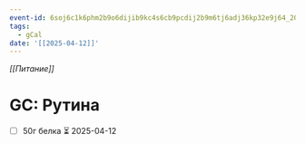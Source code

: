 ```yaml
---
event-id: 6soj6c1k6phm2b9o6dijib9kc4s6cb9pcdij2b9m6tj6adj36kp32e9j64_20250412T103000Z
tags:
  - gCal
date: '[[2025-04-12]]'
---
```

*[[Питание]]*
# GC: Рутина
- [ ] 50г белка ⏳ 2025-04-12

